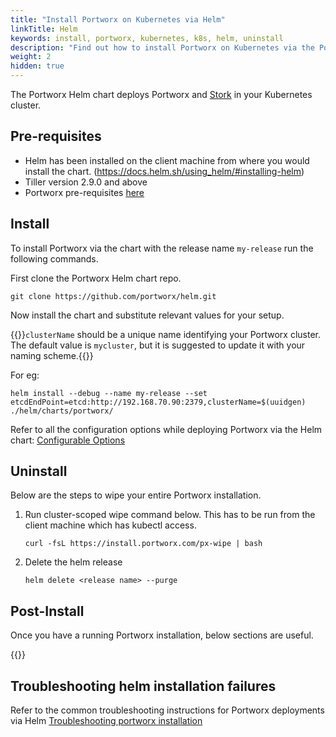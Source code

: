 ```yaml
---
title: "Install Portworx on Kubernetes via Helm"
linkTitle: Helm
keywords: install, portworx, kubernetes, k8s, helm, uninstall
description: "Find out how to install Portworx on Kubernetes via the Portworx Helm chart"
weight: 2
hidden: true
---
```


The Portworx Helm chart deploys Portworx and [Stork](https://docs.portworx.com/scheduler/kubernetes/stork.html) in your Kubernetes cluster.

## Pre-requisites

* Helm has been installed on the client machine from where you would install the chart. (https://docs.helm.sh/using_helm/#installing-helm)
* Tiller version 2.9.0 and above
* Portworx pre-requisites [here](/start-here-installation/#installation-prerequisites)

## Install

To install Portworx via the chart with the release name `my-release` run the following commands.

First clone the Portworx Helm chart repo.

```text
git clone https://github.com/portworx/helm.git
```

Now install the chart and substitute relevant values for your setup.

{{<info>}}`clusterName` should be a unique name identifying your Portworx cluster. The default value is `mycluster`, but it is suggested to update it with your naming scheme.{{</info>}}

For eg:

```text
helm install --debug --name my-release --set etcdEndPoint=etcd:http://192.168.70.90:2379,clusterName=$(uuidgen) ./helm/charts/portworx/
```

Refer to all the configuration options while deploying Portworx via the Helm chart:
[Configurable Options](https://github.com/portworx/helm/tree/master/charts/portworx#configuration)

## Uninstall

Below are the steps to wipe your entire Portworx installation.

1. Run cluster-scoped wipe command below. This has to be run from the client machine which has kubectl access.

    ```text
    curl -fsL https://install.portworx.com/px-wipe | bash
    ```
2. Delete the helm release

    ```text
    helm delete <release name> --purge
    ```

## Post-Install

Once you have a running Portworx installation, below sections are useful.

{{<homelist series2="k8s-postinstall">}}

## Troubleshooting helm installation failures

Refer to the common troubleshooting instructions for Portworx deployments via Helm [Troubleshooting portworx installation](https://github.com/portworx/helm/tree/master/charts/portworx#basic-troubleshooting)
